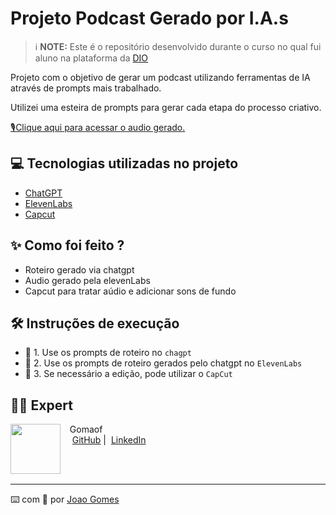 # Projeto Podcast Gerado por I.A.s
> ℹ️ **NOTE:** Este é o repositório desenvolvido durante o curso no qual fui aluno na plataforma da [DIO](https://dio.me)

Projeto com o objetivo de gerar um podcast utilizando ferramentas de IA através de prompts mais trabalhado.

Utilizei uma esteira de prompts para gerar cada etapa do processo criativo.

<a href="https://github.com/gomaof/Podcast_IA/tree/main/podcast_MP3" title="View MP3 now"> 🎙️Clique aqui para acessar o audio gerado.</a>


## 💻 Tecnologias utilizadas no projeto

- [ChatGPT](https://chat.openai.com/) 
- [ElevenLabs](https://beta.elevenlabs.io/)
- [Capcut](https://www.capcut.com/pt-br/)

## ✨ Como foi feito ?

- Roteiro gerado via chatgpt
- Audio gerado pela elevenLabs
- Capcut para tratar aúdio e adicionar sons de fundo

## 🛠️ Instruções de execução

- 🤖 1. Use os prompts de roteiro no `chagpt`
- 🤖 2. Use os prompts de roteiro gerados pelo chatgpt no  `ElevenLabs`
- 🤖 3. Se necessário a edição, pode utilizar o `CapCut`

## 👨‍💻 Expert

<p>
    <img 
      align=left 
      margin=10 
      width=80 
      src="https://avatars.githubusercontent.com/u/154935743?u=b357dfa1d94049a2afc2922603a45a07a3f0641b&amp;v=4"
    />
    <p>&nbsp&nbsp&nbspGomaof<br>
    &nbsp&nbsp&nbsp
    <a href="https://github.com/gomaof/">
    GitHub</a>&nbsp;|&nbsp;
    <a href="www.linkedin.com/in/joaogomess/">LinkedIn</a>
&nbsp;
</p>
<br/><br/>
<p>

---

⌨️ com 💜 por [Joao Gomes](https://github.com/gomaof)
